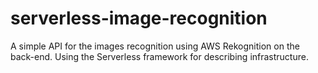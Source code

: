# serverless-image-recognition
A simple API for the images recognition using AWS Rekognition on the back-end. Using the Serverless framework for describing infrastructure.
